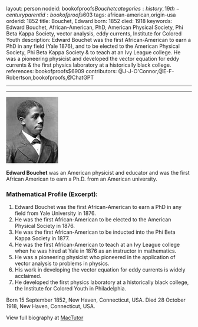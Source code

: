 layout: person
nodeid: bookofproofs$Bouchet
categories: history,19th-century
parentid: bookofproofs$603
tags: african-american,origin-usa
orderid: 1852
title: Bouchet, Edward
born: 1852
died: 1918
keywords: Edward Bouchet, African-American, PhD, American Physical Society, Phi Beta Kappa Society, vector analysis, eddy currents, Institute for Colored Youth
description: Edward Bouchet was the first African-American to earn a PhD in any field (Yale 1876), and to be elected to the American Physical Society, Phi Beta Kappa Society & to teach at an Ivy League college. He was a pioneering physicist and developed the vector equation for eddy currents & the first physics laboratory at a historically black college.
references: bookofproofs$6909
contributors: @J-J-O'Connor,@E-F-Robertson,bookofproofs,@ChatGPT

---



---

![Bouchet.jpg](https://github.com/bookofproofs/bookofproofs.github.io/blob/main/_sources/_assets/images/portraits/Bouchet.jpg?raw=true)

**Edward Bouchet** was an American physicist and educator and was the first African American to earn a Ph.D. from an American university.

### Mathematical Profile (Excerpt):
1. Edward Bouchet was the first African-American to earn a PhD in any field from Yale University in 1876. 
2. He was the first African-American to be elected to the American Physical Society in 1876. 
3. He was the first African-American to be inducted into the Phi Beta Kappa Society in 1877. 
4. He was the first African-American to teach at an Ivy League college when he was hired at Yale in 1876 as an instructor in mathematics. 
5. He was a pioneering physicist who pioneered in the application of vector analysis to problems in physics. 
6. His work in developing the vector equation for eddy currents is widely acclaimed. 
7. He developed the first physics laboratory at a historically black college, the Institute for Colored Youth in Philadelphia.

Born 15 September 1852, New Haven, Connecticut, USA. Died 28 October 1918, New Haven, Connecticut, USA.

View full biography at [MacTutor](https://mathshistory.st-andrews.ac.uk/Biographies/Bouchet/)
